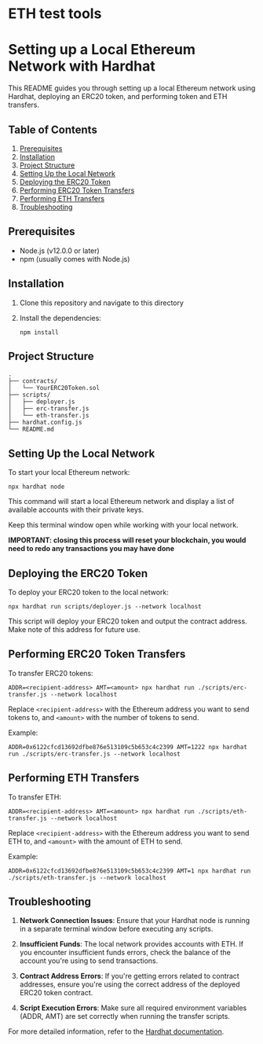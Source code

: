 # ETH test tools
# Setting up a Local Ethereum Network with Hardhat

This README guides you through setting up a local Ethereum network using Hardhat, deploying an ERC20 token, and performing token and ETH transfers.

## Table of Contents

1. [Prerequisites](#prerequisites)
2. [Installation](#installation)
3. [Project Structure](#project-structure)
4. [Setting Up the Local Network](#setting-up-the-local-network)
5. [Deploying the ERC20 Token](#deploying-the-erc20-token)
6. [Performing ERC20 Token Transfers](#performing-erc20-token-transfers)
7. [Performing ETH Transfers](#performing-eth-transfers)
8. [Troubleshooting](#troubleshooting)

## Prerequisites

- Node.js (v12.0.0 or later)
- npm (usually comes with Node.js)

## Installation

1. Clone this repository and navigate to this directory


2. Install the dependencies:
   ```
   npm install
   ```

## Project Structure

```
.
├── contracts/
│   └── YourERC20Token.sol
├── scripts/
│   ├── deployer.js
│   ├── erc-transfer.js
│   └── eth-transfer.js
├── hardhat.config.js
└── README.md
```

## Setting Up the Local Network

To start your local Ethereum network:

```
npx hardhat node
```

This command will start a local Ethereum network and display a list of available accounts with their private keys.

Keep this terminal window open while working with your local network.

**IMPORTANT: closing this process will reset your blockchain, you would need to redo any transactions you may have done**

## Deploying the ERC20 Token

To deploy your ERC20 token to the local network:

```
npx hardhat run scripts/deployer.js --network localhost
```

This script will deploy your ERC20 token and output the contract address. Make note of this address for future use.

## Performing ERC20 Token Transfers

To transfer ERC20 tokens:

```
ADDR=<recipient-address> AMT=<amount> npx hardhat run ./scripts/erc-transfer.js --network localhost
```

Replace `<recipient-address>` with the Ethereum address you want to send tokens to, and `<amount>` with the number of tokens to send.

Example:
```
ADDR=0x6122cfcd13692dfbe876e513109c5b653c4c2399 AMT=1222 npx hardhat run ./scripts/erc-transfer.js --network localhost
```

## Performing ETH Transfers

To transfer ETH:

```
ADDR=<recipient-address> AMT=<amount> npx hardhat run ./scripts/eth-transfer.js --network localhost
```

Replace `<recipient-address>` with the Ethereum address you want to send ETH to, and `<amount>` with the amount of ETH to send.

Example:
```
ADDR=0x6122cfcd13692dfbe876e513109c5b653c4c2399 AMT=1 npx hardhat run ./scripts/eth-transfer.js --network localhost
```

## Troubleshooting

1. **Network Connection Issues**: Ensure that your Hardhat node is running in a separate terminal window before executing any scripts.

2. **Insufficient Funds**: The local network provides accounts with ETH. If you encounter insufficient funds errors, check the balance of the account you're using to send transactions.

3. **Contract Address Errors**: If you're getting errors related to contract addresses, ensure you're using the correct address of the deployed ERC20 token contract.

4. **Script Execution Errors**: Make sure all required environment variables (ADDR, AMT) are set correctly when running the transfer scripts.

For more detailed information, refer to the [Hardhat documentation](https://hardhat.org/getting-started/).
